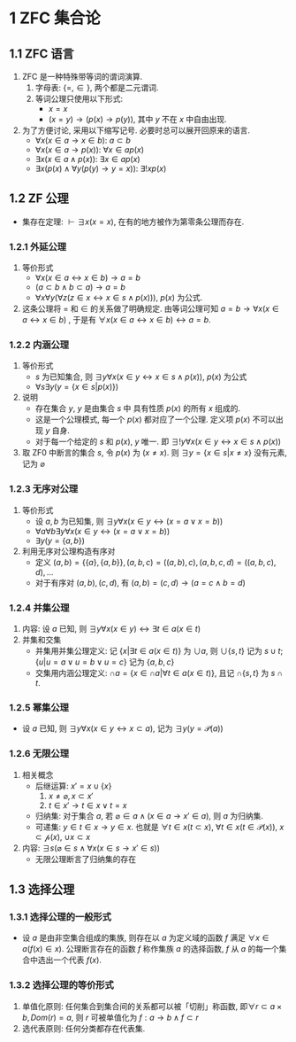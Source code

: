 # 1 ZFC 集合论

## 1.1 ZFC 语言
1. ZFC 是一种特殊带等词的谓词演算.
    1. 字母表: $\{= ,\in\}$, 两个都是二元谓词.
    2. 等词公理只使用以下形式:
        - $x=x$
        - $(x=y)\to (p(x)\to p(y))$, 其中 $y$ 不在 $x$ 中自由出现.
2. 为了方便讨论, 采用以下缩写记号. 必要时总可以展开回原来的语言.
    - $\forall x(x\in a\to x\in b)$: $a\subset b$
    - $\forall x(x\in a\to p(x))$: $\forall x\in ap(x)$
    - $\exists x(x\in a \wedge p(x))$: $\exists x\in ap(x)$
    - $\exists x(p(x)\wedge \forall y(p(y)\to y=x))$: $\exists !xp(x)$

## 1.2 ZF 公理
- 集存在定理: $\vdash \exists x(x=x)$, 在有的地方被作为第零条公理而存在.

### 1.2.1 外延公理
1. 等价形式
    - $\forall x(x\in a\leftrightarrow x\in b)\to a=b$
    - $(a\subset b \wedge b\subset a)\to a=b$
    - $\forall x\forall y(\forall z(z\in x\leftrightarrow x\in s \wedge p(x)))$, $p(x)$ 为公式.
2. 这条公理将 $=$ 和 $\in$ 的关系做了明确规定. 由等词公理可知 $a=b\to \forall x(x\in a\leftrightarrow x\in b)$ , 于是有 $\forall x(x\in a\leftrightarrow x\in b)\leftrightarrow a=b$.

### 1.2.2 内涵公理
1. 等价形式
    - $s$ 为已知集合, 则 $\exists y\forall x(x\in y\leftrightarrow x\in s \wedge p(x))$, $p(x)$ 为公式
    - $\forall s\exists y(y=\{x\in s|p(x)\})$
2. 说明
    - 存在集合 $y$, $y$ 是由集合 $s$ 中 具有性质 $p(x)$ 的所有 $x$ 组成的.
    - 这是一个公理模式, 每一个 $p(x)$ 都对应了一个公理. 定义项 $p(x)$ 不可以出现 $y$ 自身.
    - 对于每一个给定的 $s$ 和 $p(x)$, $y$ 唯一. 即 $\exists !y\forall x(x\in y \leftrightarrow x\in s\wedge p(x))$
3. 取 ZF0 中断言的集合 $s$, 令 $p(x)$ 为 $(x\neq x)$. 则 $\exists y=\{x\in s|x\neq x\}$ 没有元素, 记为 $\varnothing$

### 1.2.3 无序对公理
1. 等价形式
    - 设 $a, b$ 为已知集, 则 $\exists y \forall x(x\in y \leftrightarrow (x=a \vee x=b))$
    - $\forall a\forall b\exists y\forall x(x\in y \leftrightarrow (x=a \vee x=b))$
    - $\exists y(y=\{a,b\})$
2. 利用无序对公理构造有序对
    - 定义 $(a,b)=\{\{a\},\{a,b\}\},(a, b, c)=((a, b), c), (a, b, c, d)=((a,b,c),d),...$
    - 对于有序对 $(a,b),(c,d)$, 有 $(a,b)=(c,d)\to (a=c\wedge b=d)$

### 1.2.4 并集公理
1. 内容: 设 $a$ 已知, 则 $\exists y\forall x(x\in y)\leftrightarrow \exists t\in a(x\in t)$
2. 并集和交集
    - 并集用并集公理定义: 记 $\{x|\exists t\in a(x\in t)\}$ 为 $\cup a$, 则 $\cup \{s,t\}$ 记为 $s\cup t$; $\{u|u=a\vee u=b\vee u=c\}$ 记为 $\{a, b, c\}$
    - 交集用内涵公理定义: $\cap a=\{x\in \cap a|\forall t\in a(x\in t)\}$, 且记 $\cap \{s,t\}$ 为 $s\cap t$.

### 1.2.5 幂集公理
- 设 $a$ 已知, 则 $\exists y\forall x(x\in y \leftrightarrow x\subset a)$, 记为 $\exists y(y=\mathcal{P}(a))$

### 1.2.6 无限公理
1. 相关概念
    - 后继运算: $x'=x\cup\{x\}$
        1. $x\neq \varnothing, x\subset x'$
        2. $t\in x' \to t\in x\vee t=x$
    - 归纳集: 对于集合 $a$, 若 $\varnothing \in a \wedge (x\in a \to x'\in a)$, 则 $a$ 为归纳集.
    - 可递集: $y\in t\in x \to y\in x$. 也就是 $\forall t \in x(t\subset x)$, $\forall t\in x(t\in \mathcal{P}(x))$, $x\subset \mathcal{p}(x)$, $\cup x\subset x$
2. 内容: $\exists s(\varnothing \in s \wedge \forall x(x\in s \to x'\in s))$
    - 无限公理断言了归纳集的存在

## 1.3 选择公理
### 1.3.1 选择公理的一般形式
- 设 $a$ 是由非空集合组成的集族, 则存在以 $a$ 为定义域的函数 $f$ 满足 $\forall x\in a(f(x)\in x)$. 公理断言存在的函数 $f$ 称作集族 $a$ 的选择函数, $f$ 从 $a$ 的每一个集合中选出一个代表 $f(x)$.

### 1.3.2 选择公理的等价形式
1. 单值化原则: 任何集合到集合间的关系都可以被「切削」称函数, 即$\forall r\subset a\times b, Dom(r)=a$, 则 $r$ 可被单值化为 $f:a\to b\wedge f\subset r$
2. 选代表原则: 任何分类都存在代表集.